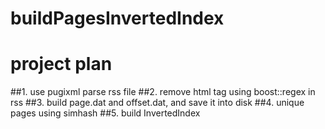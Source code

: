# buildPagesInvertedIndex
# project plan
##1. use pugixml parse rss file
##2. remove html tag using boost::regex in rss
##3. build page.dat and offset.dat, and save it into disk
##4. unique pages using simhash
##5. build InvertedIndex
